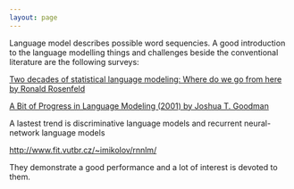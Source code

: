 ```yaml
---
layout: page 
---
```

Language model describes possible word sequencies. A good introduction to the 
language modelling things and challenges beside the conventional literature are 
the following surveys:

[ Two decades of statistical language modeling: Where do we go from here by 
Ronald 
Rosenfeld](http://citeseerx.ist.psu.edu/viewdoc/summary?doi=10.1.1.140.5518 )

[ A Bit of Progress in Language Modeling (2001) by Joshua T. 
Goodman](http://citeseerx.ist.psu.edu/viewdoc/summary?doi=10.1.1.23.892 )

A lastest trend is discriminative language models and recurrent neural-network 
language models

<http://www.fit.vutbr.cz/~imikolov/rnnlm/>

They demonstrate a good performance and a lot of interest is devoted to them.

